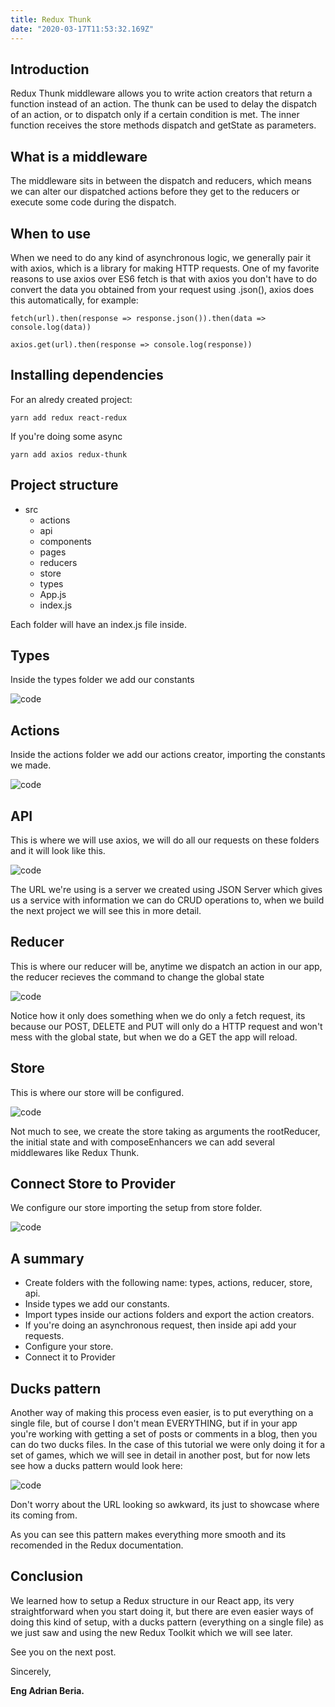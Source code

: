 ```yaml
---
title: Redux Thunk
date: "2020-03-17T11:53:32.169Z"
---
```


## Introduction

Redux Thunk middleware allows you to write action creators that return a function instead of an action. The thunk can be used to delay the dispatch of an action, or to dispatch only if a certain condition is met. The inner function receives the store methods dispatch and getState as parameters.

## What is a middleware

The middleware sits in between the dispatch and reducers, which means we can alter our dispatched actions before they get to the reducers or execute some code during the dispatch.

## When to use

When we need to do any kind of asynchronous logic, we generally pair it with axios, which is a library for making HTTP requests. One of my favorite reasons to use axios over ES6 fetch is that with axios you don't have to do convert the data you obtained from your request using .json(), axios does this automatically, for example:

    fetch(url).then(response => response.json()).then(data => console.log(data))

    axios.get(url).then(response => console.log(response))

## Installing dependencies

For an alredy created project:

    yarn add redux react-redux

If you're doing some async

    yarn add axios redux-thunk

## Project structure

- src
  - actions
  - api
  - components
  - pages
  - reducers
  - store
  - types
  - App.js
  - index.js

Each folder will have an index.js file inside.

## Types

Inside the types folder we add our constants

![code](redux-thunk-1.png)

## Actions

Inside the actions folder we add our actions creator, importing the constants we made.

![code](redux-thunk-2.png)

## API

This is where we will use axios, we will do all our requests on these folders and it will look like this.

![code](redux-thunk-3.png)

The URL we're using is a server we created using JSON Server which gives us a service with information we can do CRUD operations to, when we build the next project we will see this in more detail.

## Reducer

This is where our reducer will be, anytime we dispatch an action in our app, the reducer recieves the command to change the global state

![code](redux-thunk-4.png)

Notice how it only does something when we do only a fetch request, its because our POST, DELETE and PUT will only do a HTTP request and won't mess with the global state, but when we do a GET the app will reload.

## Store

This is where our store will be configured.

![code](redux-thunk-5.png)

Not much to see, we create the store taking as arguments the rootReducer, the initial state and with composeEnhancers we can add several middlewares like Redux Thunk.

## Connect Store to Provider

We configure our store importing the setup from store folder.

![code](redux-thunk-6.png)

## A summary

- Create folders with the following name: types, actions, reducer, store, api.
- Inside types we add our constants.
- Import types inside our actions folders and export the action creators.
- If you're doing an asynchronous request, then inside api add your requests.
- Configure your store.
- Connect it to Provider

## Ducks pattern

Another way of making this process even easier, is to put everything on a single file, but of course I don't mean EVERYTHING, but if in your app you're working with getting a set of posts or comments in a blog, then you can do two ducks files. In the case of this tutorial we were only doing it for a set of games, which we will see in detail in another post, but for now lets see how a ducks pattern would look here:

![code](redux-thunk-7.png)

Don't worry about the URL looking so awkward, its just to showcase where its coming from.

As you can see this pattern makes everything more smooth and its recomended in the Redux documentation.

## Conclusion

We learned how to setup a Redux structure in our React app, its very straightforward when you start doing it, but there are even easier ways of doing this kind of setup, with a ducks pattern (everything on a single file) as we just saw and using the new Redux Toolkit which we will see later.

See you on the next post.

Sincerely,

**Eng Adrian Beria.**